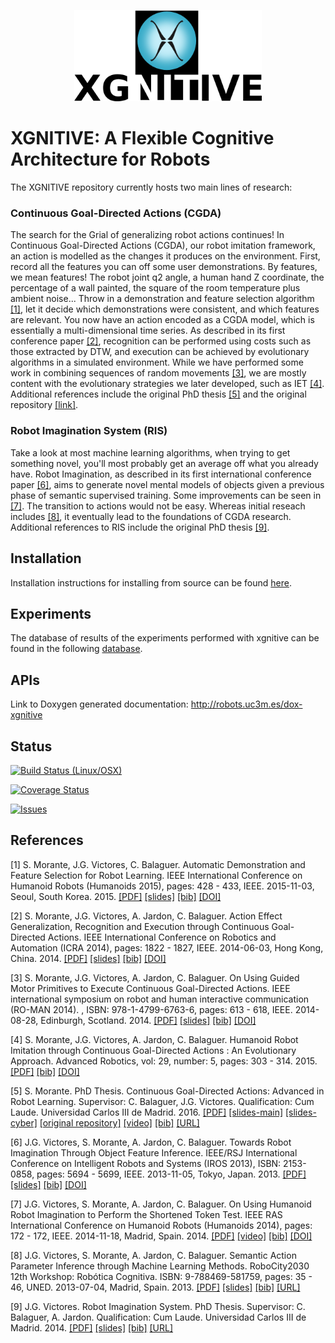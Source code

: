 <p align="center">
  <img src="doc/fig/xgnitive-400px_v2.png" alt="XGNITIVE logo" width="300"/>
</p>

# XGNITIVE: A Flexible Cognitive Architecture for Robots

The XGNITIVE repository currently hosts two main lines of research:

### Continuous Goal-Directed Actions (CGDA)
The search for the Grial of generalizing robot actions continues! In Continuous Goal-Directed Actions (CGDA), our robot imitation framework, an action is modelled as the changes it produces on the environment. First, record all the features you can off some user demonstrations. By features, we mean features! The robot joint q2 angle, a human hand Z coordinate, the percentage of a wall painted, the square of the room temperature plus ambient noise... Throw in a demonstration and feature selection algorithm [[1]](#1), let it decide which demonstrations were consistent, and which features are relevant. You now have an action encoded as a CGDA model, which is essentially a multi-dimensional time series. As described in its first conference paper [[2]](#2), recognition can be performed using costs such as those extracted by DTW, and execution can be achieved by evolutionary algorithms in a simulated environment. While we have performed some work in combining sequences of random movements [[3]](#3), we are mostly content with the evolutionary strategies we later developed, such as IET [[4]](#4). Additional references include the original PhD thesis [[5]](#5) and the original repository [[link]](https://github.com/smorante/continuous-goal-directed-actions).

### Robot Imagination System (RIS)
Take a look at most machine learning algorithms, when trying to get something novel, you'll most probably get an average off what you already have. Robot Imagination, as described in its first international conference paper [[6]](#6), aims to generate novel mental models of objects given a previous phase of semantic supervised training. Some improvements can be seen in [[7]](#7). The transition to actions would not be easy. Whereas initial reseach includes [[8]](#8), it eventually lead to the foundations of CGDA research. Additional references to RIS include the original PhD thesis [[9]](#9).

## Installation
Installation instructions for installing from source can be found [here](https://github.com/roboticslab-uc3m/xgnitive/blob/develop/doc/xgnitive-install.md).

## Experiments

The database of results of the experiments performed with xgnitive can be found in the following [database](https://zenodo.org/record/168156#.WDVvLpNVKlM).

## APIs

Link to Doxygen generated documentation: http://robots.uc3m.es/dox-xgnitive


## Status

[![Build Status (Linux/OSX)](https://travis-ci.org/roboticslab-uc3m/xgnitive.svg?branch=develop)](https://travis-ci.org/roboticslab-uc3m/xgnitive)

[![Coverage Status](https://coveralls.io/repos/roboticslab-uc3m/xgnitive/badge.svg)](https://coveralls.io/r/roboticslab-uc3m/xgnitive)

[![Issues](https://img.shields.io/github/issues/roboticslab-uc3m/xgnitive.svg?label=Issues)](https://github.com/roboticslab-uc3m/xgnitive/issues)

## References
<a id="1">[1]</a> S. Morante, J.G. Victores, C. Balaguer. Automatic Demonstration and Feature Selection for Robot Learning. IEEE International Conference on Humanoid Robots (Humanoids 2015), pages: 428 - 433, IEEE. 2015-11-03, Seoul, South Korea. 2015. [[PDF]](http://roboticslab.uc3m.es/roboticslab/sites/default/files/morante2015automatic-preprint.pdf)  [[slides]](http://www.slideshare.net/JuanGVictores/morante2015automaticpresentation) [[bib]](doc/bib/morante2015automatic.bib) [[DOI]](http://dx.doi.org/10.1109/HUMANOIDS.2015.7363569)

<a id="2">[2]</a> S. Morante, J.G. Victores, A. Jardon, C. Balaguer. Action Effect Generalization, Recognition and Execution through Continuous Goal-Directed Actions. IEEE International Conference on Robotics and Automation (ICRA 2014), pages: 1822 - 1827, IEEE. 2014-06-03, Hong Kong, China. 2014. [[PDF]](http://roboticslab.uc3m.es/roboticslab/sites/default/files/Morante%20et%20al.%20-%202014%20-%20Action%20Effect%20Generalization,%20Recognition%20and%20Execution%20through%20Continuous%20Goal-Directed%20Actions.pdf) [[slides]](http://www.slideshare.net/JuanGVictores/morante2014actionpresentation) [[bib]](doc/bib/morante2014action.bib) [[DOI]](http://dx.doi.org/10.1109/ICRA.2014.6907098)

<a id="3">[3]</a> S. Morante, J.G. Victores, A. Jardon, C. Balaguer. On Using Guided Motor Primitives to Execute Continuous Goal-Directed Actions. IEEE international symposium on robot and human interactive communication (RO-MAN 2014). , ISBN: 978-1-4799-6763-6, pages: 613 - 618, IEEE. 2014-08-28, Edinburgh, Scotland. 2014. [[PDF]](http://roboticslab.uc3m.es/roboticslab/sites/default/files/morante2014on-preprint.pdf) [[slides]](http://www.slideshare.net/JuanGVictores/morante2014onpresentation) [[bib]](doc/bib/morante2014on.bib) [[DOI]](http://dx.doi.org/10.1109/ROMAN.2014.6926320)

<a id="4">[4]</a> S. Morante, J.G. Victores, A. Jardon, C. Balaguer. Humanoid Robot Imitation through Continuous Goal-Directed Actions : An Evolutionary Approach. Advanced Robotics, vol: 29, number: 5, pages: 303 - 314. 2015. [[PDF]](http://roboticslab.uc3m.es/roboticslab/sites/default/files/morante2015humanoid-preprint.pdf) [[bib]](doc/bib/morante2015humanoid.bib) [[DOI]](http://dx.doi.org/10.1080/01691864.2014.964314)

<a id="5">[5]</a> S. Morante. PhD Thesis. Continuous Goal-Directed Actions: Advanced in Robot Learning. Supervisor: C. Balaguer, J.G. Victores. Qualification: Cum Laude. Universidad Carlos III de Madrid. 2016. [[PDF]](https://github.com/smorante/continuous-goal-directed-actions/raw/master/thesis/report/phd_thesis.pdf) [[slides-main]](https://github.com/smorante/continuous-goal-directed-actions/raw/master/thesis/defense/smorante_thesis_main.pdf) [[slides-cyber]](https://github.com/smorante/continuous-goal-directed-actions/raw/master/thesis/defense/smorante_thesis_cyber.pdf) [[original repository]](https://github.com/smorante/continuous-goal-directed-actions) [[video]](http://www.dailymotion.com/video/x3w7qw0_defensa-tesis-doctoral-uc3m-santiago-morante_tech) [[bib]](doc/bib/morante2016phd.bib) [[URL]](http://hdl.handle.net/10016/23459)

<a id="6">[6]</a>  J.G. Victores, S. Morante, A. Jardon, C. Balaguer. Towards Robot Imagination Through Object Feature Inference. IEEE/RSJ International Conference on Intelligent Robots and Systems (IROS 2013), ISBN: 2153-0858, pages: 5694 - 5699, IEEE. 2013-11-05, Tokyo, Japan. 2013. [[PDF]](http://roboticslab.uc3m.es/roboticslab/sites/default/files/Victores%20et%20al.%20-%202013%20-%20Towards%20Robot%20Imagination%20Through%20Object%20Feature%20Inference.pdf) [[slides]](http://www.slideshare.net/JuanGVictores/victores2013towardspresentation) [[bib]](doc/bib/victores2013towards.bib) [[DOI]](http://dx.doi.org/10.1109/IROS.2013.6697181)

<a id="7">[7]</a>  J.G. Victores, S. Morante, A. Jardon, C. Balaguer. On Using Humanoid Robot Imagination to Perform the Shortened Token Test. IEEE RAS International Conference on Humanoid Robots (Humanoids 2014), pages: 172 - 172, IEEE. 2014-11-18, Madrid, Spain. 2014. [[PDF]](http://roboticslab.uc3m.es/roboticslab/sites/default/files/victores2014on-preprint.pdf) [[video]](https://youtu.be/KFHFW9dJfzA) [[bib]](doc/bib/victores2014on.bib) [[DOI]](http://dx.doi.org/10.1109/HUMANOIDS.2014.7041355)

<a id="8">[8]</a> J.G. Victores, S. Morante, A. Jardon, C. Balaguer. Semantic Action Parameter Inference through Machine Learning Methods. RoboCity2030 12th Workshop: Robótica Cognitiva. ISBN: 9-788469-581759, pages: 35 - 46, UNED. 2013-07-04, Madrid, Spain. 2013. [[PDF]](http://roboticslab.uc3m.es/roboticslab/sites/default/files/Victores%20et%20al.%20-%202013%20-%20Semantic%20Action%20Parameter%20Inference%20through%20Machine%20Learning%20Methods.pdf) [[slides]](http://www.slideshare.net/JuanGVictores/victores2013semanticpresentation) [[bib]](doc/bib/victores2013semantic.bib) [[URL]](https://www.researchgate.net/publication/269631454_Semantic_Action_Parameter_Inference_through_Machine_Learning_Methods)

<a id="9">[9]</a>  J.G. Victores. Robot Imagination System. PhD Thesis. Supervisor: C. Balaguer, A. Jardon. Qualification: Cum Laude. Universidad Carlos III de Madrid. 2014. [[PDF]](http://roboticslab.uc3m.es/roboticslab/sites/default/files/victores2014thesis.pdf) [[slides]](http://www.slideshare.net/JuanGVictores/victores2014thesispresentation) [[bib]](doc/bib/victores2014phd.bib) [[URL]](http://e-archivo.uc3m.es/handle/10016/19834)


